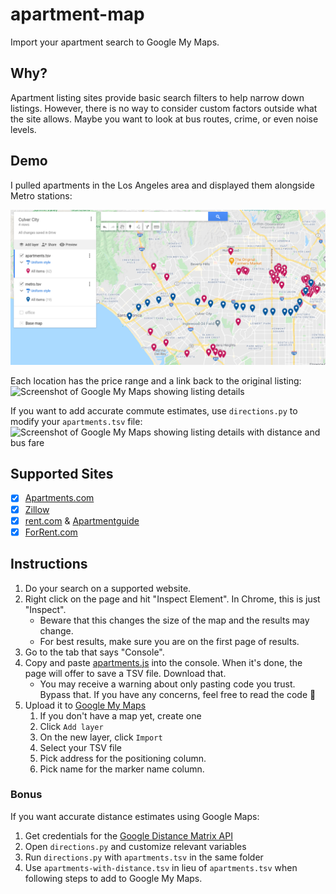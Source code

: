 # apartment-map

Import your apartment search to Google My Maps.

## Why?

Apartment listing sites provide basic search filters to help narrow down listings. However, there is no way to consider custom factors outside what the site allows. Maybe you want to look at bus routes, crime, or even noise levels.

## Demo

I pulled apartments in the Los Angeles area and displayed them alongside Metro stations:

![Screenshot of Google My Maps](screenshot.png)

Each location has the price range and a link back to the original listing: ![Screenshot of Google My Maps showing listing details](https://user-images.githubusercontent.com/11097096/118912172-5ce5e280-b8f5-11eb-8c85-3b13b3416b71.png)

If you want to add accurate commute estimates, use `directions.py` to modify your `apartments.tsv` file: ![Screenshot of Google My Maps showing listing details with distance and bus fare](https://user-images.githubusercontent.com/11097096/118912388-bbab5c00-b8f5-11eb-8917-15928f0d1387.png)

## Supported Sites

- [x] [Apartments.com](https://www.apartments.com)
- [x] [Zillow](https://www.zillow.com)
- [x] [rent.com](https://www.rent.com) & [Apartmentguide](https://www.apartmentguide.com/)
- [x] [ForRent.com](https://www.forrent.com/)

## Instructions

1. Do your search on a supported website.
1. Right click on the page and hit "Inspect Element". In Chrome, this is just "Inspect".
    * Beware that this changes the size of the map and the results may change.
    * For best results, make sure you are on the first page of results.
1. Go to the tab that says "Console".
1. Copy and paste [apartments.js](https://raw.githubusercontent.com/sameer/apartment-map/main/apartments.js) into the console. When it's done, the page will offer to save a TSV file. Download that.
    * You may receive a warning about only pasting code you trust. Bypass that. If you have any concerns, feel free to read the code 🙂
1. Upload it to [Google My Maps](https://www.google.com/maps/about/mymaps/)
   1. If you don't have a map yet, create one 
   1. Click `Add layer`
   1. On the new layer, click `Import`
   1. Select your TSV file
   1. Pick address for the positioning column.
   1. Pick name for the marker name column.

### Bonus

If you want accurate distance estimates using Google Maps:

1. Get credentials for the [Google Distance Matrix API](https://developers.google.com/maps/documentation/distance-matrix/start)
1. Open `directions.py` and customize relevant variables
1. Run `directions.py` with `apartments.tsv` in the same folder
1. Use `apartments-with-distance.tsv` in lieu of `apartments.tsv` when following steps to add to Google My Maps.
